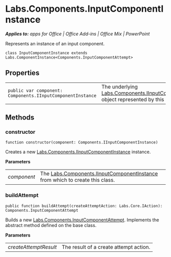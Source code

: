 
# Labs.Components.InputComponentInstance

 _**Applies to:** apps for Office | Office Add-ins | Office Mix | PowerPoint_

Represents an instance of an input component.

```
class InputComponentInstance extends Labs.ComponentInstance<Components.InputComponentAttempt>
```


## Properties


|||
|:-----|:-----|
| `public var component: Components.IInputComponentInstance`|The underlying [Labs.Components.IInputComponentInstance](../powerpoint/office-mix/reference/labs.components.iinputcomponentinstance.md) object represented by this class.|

## Methods




### constructor

 `function constructor(component: Components.IInputComponentInstance)`

Creates a new [Labs.Components.IInputComponentInstance](../powerpoint/office-mix/reference/labs.components.iinputcomponentinstance.md) instance.

 **Parameters**


|||
|:-----|:-----|
| _component_|The [Labs.Components.IInputComponentInstance](../powerpoint/office-mix/reference/labs.components.iinputcomponentinstance.md) from which to create this class.|

### buildAttempt

 `public function buildAttempt(createAttemptAction: Labs.Core.IAction): Components.InputComponentAttempt`

Builds a new [Labs.Components.InputComponentAttempt](../powerpoint/office-mix/reference/labs.components.inputcomponentattempt.md). Implements the abstract method defined on the base class.

 **Parameters**


|||
|:-----|:-----|
| _createAttemptResult_|The result of a create attempt action.|
